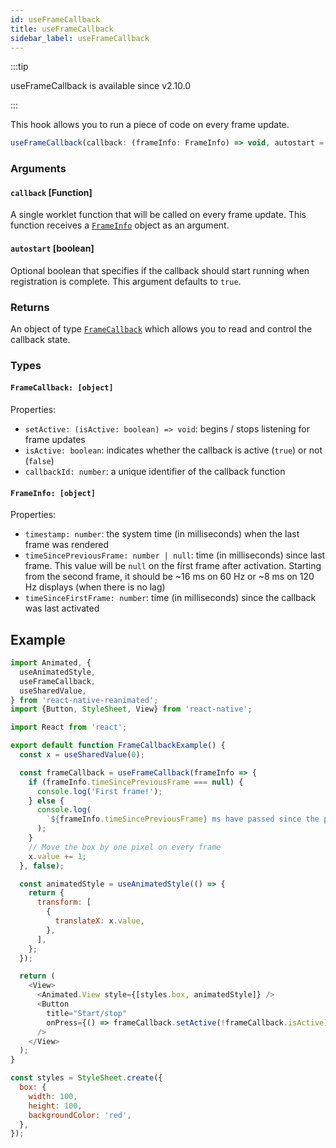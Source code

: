 ```yaml
---
id: useFrameCallback
title: useFrameCallback
sidebar_label: useFrameCallback
---
```


:::tip

useFrameCallback is available since v2.10.0

:::

This hook allows you to run a piece of code on every frame update.

```js
useFrameCallback(callback: (frameInfo: FrameInfo) => void, autostart = true): [FrameCallback]
```

### Arguments

#### `callback` [Function]

A single worklet function that will be called on every frame update.
This function receives a [`FrameInfo`](#frameinfo-object) object as an argument.

#### `autostart` [boolean]

Optional boolean that specifies if the callback should start running when
registration is complete. This argument defaults to `true`.

### Returns

An object of type [`FrameCallback`](#framecallback-object) which allows you to read and control the
callback state.

### Types

#### `FrameCallback: [object]`

Properties:
* `setActive: (isActive: boolean) => void`: begins / stops listening for frame updates
* `isActive: boolean`: indicates whether the callback is active (`true`)
                    or not (`false`)
* `callbackId: number`: a unique identifier of the callback function

#### `FrameInfo: [object]`

Properties:
* `timestamp: number`: the system time (in milliseconds) when the last
  frame was rendered
* `timeSincePreviousFrame: number | null`: time (in milliseconds) since last frame. This value
  will be `null` on the first frame after activation. Starting from the second frame,
  it should be ~16 ms on 60 Hz or ~8 ms on 120 Hz displays (when there is no lag)
* `timeSinceFirstFrame: number`: time (in milliseconds) since the callback was last activated

## Example

```js {13-21}
import Animated, {
  useAnimatedStyle,
  useFrameCallback,
  useSharedValue,
} from 'react-native-reanimated';
import {Button, StyleSheet, View} from 'react-native';

import React from 'react';

export default function FrameCallbackExample() {
  const x = useSharedValue(0);

  const frameCallback = useFrameCallback(frameInfo => {
    if (frameInfo.timeSincePreviousFrame === null) {
      console.log('First frame!');
    } else {
      console.log(
        `${frameInfo.timeSincePreviousFrame} ms have passed since the previous frame`,
      );
    }
    // Move the box by one pixel on every frame
    x.value += 1;
  }, false);

  const animatedStyle = useAnimatedStyle(() => {
    return {
      transform: [
        {
          translateX: x.value,
        },
      ],
    };
  });

  return (
    <View>
      <Animated.View style={[styles.box, animatedStyle]} />
      <Button
        title="Start/stop"
        onPress={() => frameCallback.setActive(!frameCallback.isActive)}
      />
    </View>
  );
}

const styles = StyleSheet.create({
  box: {
    width: 100,
    height: 100,
    backgroundColor: 'red',
  },
});
```